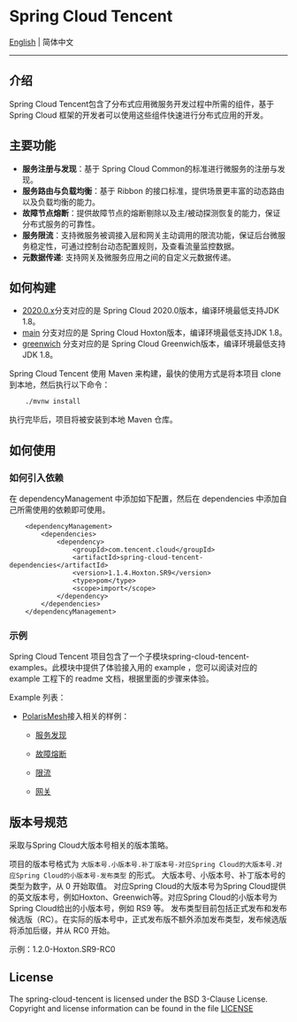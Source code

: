 # Spring Cloud Tencent

[English](./README.md) | 简体中文 

---

## 介绍

Spring Cloud Tencent包含了分布式应用微服务开发过程中所需的组件，基于 Spring Cloud 框架的开发者可以使用这些组件快速进行分布式应用的开发。

## 主要功能

* **服务注册与发现**：基于 Spring Cloud Common的标准进行微服务的注册与发现。
* **服务路由与负载均衡**：基于 Ribbon 的接口标准，提供场景更丰富的动态路由以及负载均衡的能力。
* **故障节点熔断**：提供故障节点的熔断剔除以及主/被动探测恢复的能力，保证分布式服务的可靠性。
* **服务限流**：支持微服务被调接入层和网关主动调用的限流功能，保证后台微服务稳定性，可通过控制台动态配置规则，及查看流量监控数据。
* **元数据传递**: 支持网关及微服务应用之间的自定义元数据传递。

## 如何构建

* [2020.0.x](https://github.com/Tencent/spring-cloud-tencent/tree/2020.0.x)分支对应的是 Spring Cloud 2020.0版本，编译环境最低支持JDK 1.8。
* [main](https://github.com/Tencent/spring-cloud-tencent/tree/main) 分支对应的是 Spring Cloud Hoxton版本，编译环境最低支持JDK 1.8。
* [greenwich](https://github.com/Tencent/spring-cloud-tencent/tree/greenwich) 分支对应的是 Spring Cloud Greenwich版本，编译环境最低支持JDK 1.8。

Spring Cloud Tencent 使用 Maven 来构建，最快的使用方式是将本项目 clone 到本地，然后执行以下命令：
```bash
	./mvnw install
```
执行完毕后，项目将被安装到本地 Maven 仓库。

## 如何使用

### 如何引入依赖

在 dependencyManagement 中添加如下配置，然后在 dependencies 中添加自己所需使用的依赖即可使用。

````
    <dependencyManagement>
        <dependencies>
            <dependency>
                <groupId>com.tencent.cloud</groupId>
                <artifactId>spring-cloud-tencent-dependencies</artifactId>
                <version>1.1.4.Hoxton.SR9</version>
                <type>pom</type>
                <scope>import</scope>
            </dependency>
        </dependencies>
    </dependencyManagement>
````

### 示例

Spring Cloud Tencent 项目包含了一个子模块spring-cloud-tencent-examples。此模块中提供了体验接入用的 example ，您可以阅读对应的 example 工程下的 readme 文档，根据里面的步骤来体验。

Example 列表：

- [PolarisMesh](https://github.com/polarismesh)接入相关的样例：

  - [服务发现](spring-cloud-tencent-examples/polaris-discovery-example/README-zh.md)
  
  - [故障熔断](spring-cloud-tencent-examples/polaris-circuitbreaker-example/README-zh.md)
  
  - [限流](spring-cloud-tencent-examples/polaris-ratelimit-example/README-zh.md)
  
  - [网关](spring-cloud-tencent-examples/polaris-gateway-example/README-zh.md)

## 版本号规范

采取与Spring Cloud大版本号相关的版本策略。

项目的版本号格式为 ```大版本号.小版本号.补丁版本号-对应Spring Cloud的大版本号.对应Spring Cloud的小版本号-发布类型``` 的形式。
大版本号、小版本号、补丁版本号的类型为数字，从 0 开始取值。
对应Spring Cloud的大版本号为Spring Cloud提供的英文版本号，例如Hoxton、Greenwich等。对应Spring Cloud的小版本号为Spring Cloud给出的小版本号，例如 RS9 等。
发布类型目前包括正式发布和发布候选版（RC）。在实际的版本号中，正式发布版不额外添加发布类型，发布候选版将添加后缀，并从 RC0 开始。

示例：1.2.0-Hoxton.SR9-RC0

## License
The spring-cloud-tencent is licensed under the BSD 3-Clause License. Copyright and license information can be found in the file [LICENSE](LICENSE)
